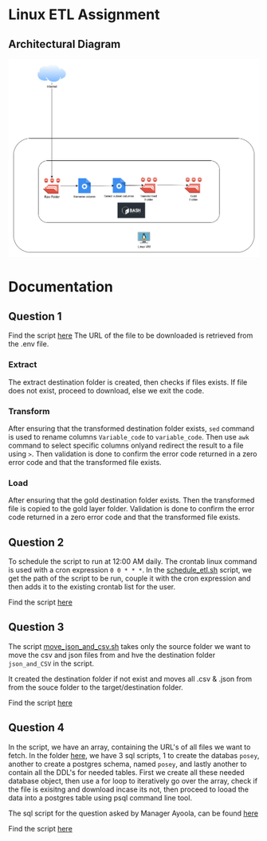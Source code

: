 # Linux ETL Assignment

## Architectural Diagram
![Architecture](./artifacts/images/etl.png)

# Documentation
## Question 1

Find the script [here](./scripts/bash_scripts/etl.sh)
The URL of the file to be downloaded is retrieved from the .env file.

### Extract
The extract destination folder is created, then checks if files exists. If file does not exist, proceed to download, else we exit the code.

### Transform
After ensuring that the transformed destination folder exists, `sed` command is used to rename columns `Variable_code` to `variable_code`. Then use `awk` command to select specific columns onlyand redirect the result to a file using `>`. Then validation is done to confirm the error code returned in a zero error code and that the transformed file exists.

### Load
After ensuring that the gold destination folder exists. Then the transformed file is copied to the gold layer folder. Validation is done to confirm the error code returned in a zero error code and that the transformed file exists.

## Question 2
To schedule the script to run at 12:00 AM daily. The crontab linux command is used with a cron expression `0 0 * * *`. In the [schedule_etl.sh](./scripts/bash_scripts/schedule_etl.sh) script, we get the path of the script to be run, couple it with the cron expression and then adds it to the existing crontab list for the user.

Find the script [here](./scripts/bash_scripts/schedule_etl.sh)

## Question 3
The script [move_json_and_csv.sh](./scripts/bash_scripts/move_json_and_csv.sh) takes only the source folder we want to move the csv and json files from and hve the destination folder `json_and_CSV` in the script.

It created the destination folder if not exist and moves all .csv & .json from from the souce folder to the target/destination folder.


Find the script [here](./scripts/bash_scripts/move_json_and_csv.sh)

## Question 4
In the script, we have an array, containing the URL's of all files we want to fetch. In the folder [here](./scripts/sql_scripts/), we have 3 sql scripts, 1 to create the databas `posey`, another to create a postgres schema, named `posey`, and lastly another to contain all the DDL's for needed tables.
First we create all these needed database object, then use a for loop to iteratively go over the array, check if the file is exisitng and download incase its not, then proceed to looad the data into a postgres table using psql command line tool.

The sql script for the question asked by Manager Ayoola, can be found [here](./scripts/sql_scripts/sql_answers.sql)


Find the script [here](./scripts/bash_scripts/parch_posey_postgres_ingest.sh)